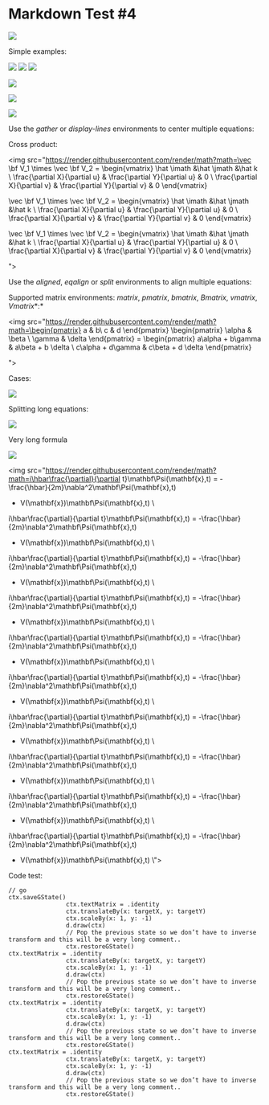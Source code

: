 # Markdown Test #4



<img src="https://render.githubusercontent.com/render/math?math=(a_1 + a_2)^2 = a_1^2 + 2a_1a_2 + a_2^2">

Simple examples:

<img src="https://render.githubusercontent.com/render/math?math=(a_1 + a_2)^2 = a_1^2 + 2a_1a_2">


<img src="https://render.githubusercontent.com/render/math?math=(a_1 + a_2)^2 = a_1^2 + 2a_1a_2 + a_2^2">


<img src="https://render.githubusercontent.com/render/math?math=\dot{x} = \sigma(y-x) \\\dot{y} = \rho x - y - xz \\\dot{z} = -\beta z + xy">


<img src="https://render.githubusercontent.com/render/math?math=\begin{eqalign}
\nabla \cdot \vec{\bf E} & = \frac {\rho} {\varepsilon_0} \\
\nabla \cdot \vec{\bf B} & = 0 \\
\nabla \times \vec{\bf E} &= - \frac{\partial\vec{\bf B}}{\partial t} \\
\nabla \times \vec{\bf B} & = \mu_0\vec{\bf J} + \mu_0\varepsilon_0 \frac{\partial\vec{\bf E}}{\partial t}
\end{eqalign}
">


<img src="https://render.githubusercontent.com/render/math?math=(a_1 + a_2)^2 = a_1^2 + 2a_1a_2 + a_2^2 (a_1 + a_2)^2 = a_1^2 + 2a_1a_2 + a_2^2 (a_1 + a_2)^2 = a_1^2 + 2a_1a_2 + a_2^2">


<img src="https://render.githubusercontent.com/render/math?math=\begin{gather}
\dot{x} = \sigma(y-x) \\
\dot{y} = \rho x - y - xz \\
\dot{z} = -\beta z + xy
\end{gather}">

Use the *gather* or *display-lines* environments to center multiple equations:

Cross product:

<img src="https://render.githubusercontent.com/render/math?math=\vec \bf V_1 \times \vec \bf V_2 =  \begin{vmatrix}
\hat \imath &\hat \jmath &\hat k \\
\frac{\partial X}{\partial u} & \frac{\partial Y}{\partial u} & 0 \\
\frac{\partial X}{\partial v} & \frac{\partial Y}{\partial v} & 0
\end{vmatrix}

\vec \bf V_1 \times \vec \bf V_2 =  \begin{vmatrix}
\hat \imath &\hat \jmath &\hat k \\
\frac{\partial X}{\partial u} & \frac{\partial Y}{\partial u} & 0 \\
\frac{\partial X}{\partial v} & \frac{\partial Y}{\partial v} & 0
\end{vmatrix}

\vec \bf V_1 \times \vec \bf V_2 =  \begin{vmatrix}
\hat \imath &\hat \jmath &\hat k \\
\frac{\partial X}{\partial u} & \frac{\partial Y}{\partial u} & 0 \\
\frac{\partial X}{\partial v} & \frac{\partial Y}{\partial v} & 0
\end{vmatrix}
















">

Use the *aligned*, *eqalign* or *split* environments to align multiple equations:


Supported matrix environments: *matrix*, *pmatrix*, *bmatrix*, *Bmatrix*, *vmatrix*, *Vmatrix**:*

<img src="https://render.githubusercontent.com/render/math?math=\begin{pmatrix}
a & b\\ c & d
\end{pmatrix}
\begin{pmatrix}
\alpha & \beta \\ \gamma & \delta
\end{pmatrix} =
\begin{pmatrix}
a\alpha + b\gamma & a\beta + b \delta \\
c\alpha + d\gamma & c\beta + d \delta 
\end{pmatrix}











">



Cases:

<img src="https://render.githubusercontent.com/render/math?math=f(x) = \begin{cases}
\frac{e^x}{2} & x \geq 0 \\
1 & x < 0
\end{cases}">



Splitting long equations:

<img src="https://render.githubusercontent.com/render/math?math=\frak Q(\lambda,\hat{\lambda}) =
-\frac{1}{2} \mathbb P(O \mid \lambda ) \sum_s \sum_m \sum_t \\\gamma_m^{(s)} (t) +
\quad \left( \log(2 \pi ) + \log \left| \cal C_m^{(s)} \right| +
\left( o_t - \hat{\mu}_m^{(s)} \right) ^T \cal C_m^{(s)-1} \right) ">



Very long formula

<img src="https://render.githubusercontent.com/render/math?math=Craft = \sqrt{\frac{1}{N}\sum_{i=1}^N (x_i - \mu)^2}">


<img src="https://render.githubusercontent.com/render/math?math=i\hbar\frac{\partial}{\partial t}\mathbf\Psi(\mathbf{x},t) =
 -\frac{\hbar}{2m}\nabla^2\mathbf\Psi(\mathbf{x},t)
+ V(\mathbf{x})\mathbf\Psi(\mathbf{x},t) \\

i\hbar\frac{\partial}{\partial t}\mathbf\Psi(\mathbf{x},t) =
 -\frac{\hbar}{2m}\nabla^2\mathbf\Psi(\mathbf{x},t)
+ V(\mathbf{x})\mathbf\Psi(\mathbf{x},t) \\

i\hbar\frac{\partial}{\partial t}\mathbf\Psi(\mathbf{x},t) =
 -\frac{\hbar}{2m}\nabla^2\mathbf\Psi(\mathbf{x},t)
+ V(\mathbf{x})\mathbf\Psi(\mathbf{x},t) \\

i\hbar\frac{\partial}{\partial t}\mathbf\Psi(\mathbf{x},t) =
 -\frac{\hbar}{2m}\nabla^2\mathbf\Psi(\mathbf{x},t)
+ V(\mathbf{x})\mathbf\Psi(\mathbf{x},t) \\

i\hbar\frac{\partial}{\partial t}\mathbf\Psi(\mathbf{x},t) =
 -\frac{\hbar}{2m}\nabla^2\mathbf\Psi(\mathbf{x},t)
+ V(\mathbf{x})\mathbf\Psi(\mathbf{x},t) \\

i\hbar\frac{\partial}{\partial t}\mathbf\Psi(\mathbf{x},t) =
 -\frac{\hbar}{2m}\nabla^2\mathbf\Psi(\mathbf{x},t)
+ V(\mathbf{x})\mathbf\Psi(\mathbf{x},t) \\

i\hbar\frac{\partial}{\partial t}\mathbf\Psi(\mathbf{x},t) =
 -\frac{\hbar}{2m}\nabla^2\mathbf\Psi(\mathbf{x},t)
+ V(\mathbf{x})\mathbf\Psi(\mathbf{x},t) \\

i\hbar\frac{\partial}{\partial t}\mathbf\Psi(\mathbf{x},t) =
 -\frac{\hbar}{2m}\nabla^2\mathbf\Psi(\mathbf{x},t)
+ V(\mathbf{x})\mathbf\Psi(\mathbf{x},t) \\

i\hbar\frac{\partial}{\partial t}\mathbf\Psi(\mathbf{x},t) =
 -\frac{\hbar}{2m}\nabla^2\mathbf\Psi(\mathbf{x},t)
+ V(\mathbf{x})\mathbf\Psi(\mathbf{x},t) \\

i\hbar\frac{\partial}{\partial t}\mathbf\Psi(\mathbf{x},t) =
 -\frac{\hbar}{2m}\nabla^2\mathbf\Psi(\mathbf{x},t)
+ V(\mathbf{x})\mathbf\Psi(\mathbf{x},t) \\">



Code test:
```
// go
ctx.saveGState()
                ctx.textMatrix = .identity
                ctx.translateBy(x: targetX, y: targetY)
                ctx.scaleBy(x: 1, y: -1)
                d.draw(ctx)
                // Pop the previous state so we don’t have to inverse transform and this will be a very long comment..
                ctx.restoreGState()
ctx.textMatrix = .identity
				ctx.translateBy(x: targetX, y: targetY)
				ctx.scaleBy(x: 1, y: -1)
				d.draw(ctx)
				// Pop the previous state so we don’t have to inverse transform and this will be a very long comment..
				ctx.restoreGState()
ctx.textMatrix = .identity
				ctx.translateBy(x: targetX, y: targetY)
				ctx.scaleBy(x: 1, y: -1)
				d.draw(ctx)
				// Pop the previous state so we don’t have to inverse transform and this will be a very long comment..
				ctx.restoreGState()
ctx.textMatrix = .identity
				ctx.translateBy(x: targetX, y: targetY)
				ctx.scaleBy(x: 1, y: -1)
				d.draw(ctx)
				// Pop the previous state so we don’t have to inverse transform and this will be a very long comment..
				ctx.restoreGState()
```

